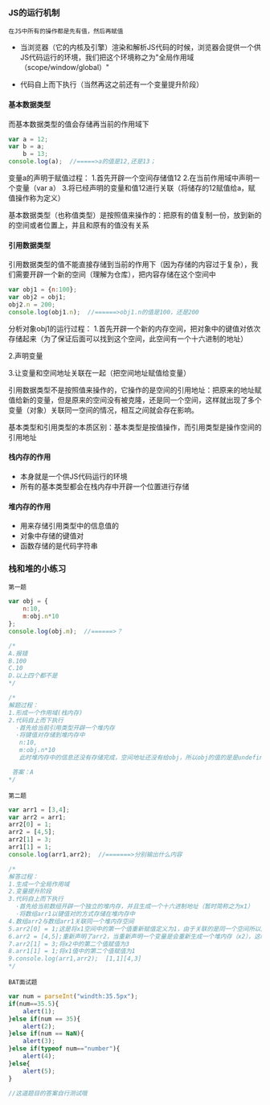 ### JS的运行机制

`在JS中所有的操作都是先有值，然后再赋值`

+ 当浏览器（它的内核及引擎）渲染和解析JS代码的时候，浏览器会提供一个供JS代码运行的环境，我们把这个环境称之为"全局作用域（scope/window/global）"

+ 代码自上而下执行（当然再这之前还有一个变量提升阶段）

#### 基本数据类型

而基本数据类型的值会存储再当前的作用域下
```javascript
var a = 12;
var b = a;
    b = 13;
console.log(a);  //=====>a的值是12,还是13；
```
变量a的声明于赋值过程：
1.首先开辟一个空间存储值12
2.在当前作用域中声明一个变量（var a）
3.将已经声明的变量和值12进行关联（将储存的12赋值给a，赋值操作称为定义）

基本数据类型（也称值类型）是按照值来操作的：把原有的值复制一份，放到新的的空间或者位置上，并且和原有的值没有关系

#### 引用数据类型
引用数据类型的值不能直接存储到当前的作用下（因为存储的内容过于复杂），我们需要开辟一个新的空间（理解为仓库），把内容存储在这个空间中
```javascript
var obj1 = {n:100};
var obj2 = obj1;
obj2.n = 200;
console.log(obj1.n);  //======>obj1.n的值是100，还是200
```
分析对象obj1的运行过程：
1.首先开辟一个新的内存空间，把对象中的键值对依次存储起来（为了保证后面可以找到这个空间，此空间有一个十六进制的地址）

2.声明变量

3.让变量和空间地址关联在一起（把空间地址赋值给变量）

引用数据类型不是按照值来操作的，它操作的是空间的引用地址：把原来的地址赋值给新的变量，但是原来的空间没有被克隆，还是同一个空间，这样就出现了多个变量（对象）关联同一空间的情况，相互之间就会存在影响。

基本类型和引用类型的本质区别：基本类型是按值操作，而引用类型是操作空间的引用地址

#### 栈内存的作用
- 本身就是一个供JS代码运行的环境
- 所有的基本类型都会在栈内存中开辟一个位置进行存储

#### 堆内存的作用
- 用来存储引用类型中的信息值的
- 对象中存储的键值对
- 函数存储的是代码字符串

### 栈和堆的小练习

`第一题`

```javascript
var obj = {
    n:10,
    m:obj.n*10
};
console.log(obj.m);  //======>？

/*
A.报错
B.100
C.10
D.以上四个都不是
*/

/*
解题过程：
1.形成一个作用域(栈内存)
2.代码自上而下执行
  ·首先给当前引用类型开辟一个堆内存
  ·将键值对存储到堆内存中
   n:10,
   m:obj.n*10
   此时堆内存中的信息还没有存储完成，空间地址还没有给obj，所以obj的值的是是undefined，所以在存储m:obj.n*10 = m:undefined.n*10

 答案：A  
*/
```
`第二题`

```javascript
var arr1 = [3,4];
var arr2 = arr1;
arr2[0] = 1;
arr2 = [4,5];
arr2[1] = 3;
arr1[1] = 1;
console.log(arr1,arr2);  //=======>分别输出什么内容

/*
解答过程：
1.生成一个全局作用域
2.变量提升阶段
3.代码自上而下执行
  ·首先给当前数组开辟一个独立的堆内存，并且生成一个十六进制地址（暂时简称之为x1）
  ·将数组arr1以键值对的方式存储在堆内存中
4.数组arr2与数组arr1关联同一个堆内存空间
5.arr2[0] = 1;这是将x1空间中的第一个值重新赋值定义为1，由于关联的是同一个空间所以同时也影响了arr1的值
6.arr2 = [4,5];重新声明了arr2，当重新声明一个变量是会重新生成一个堆内存（x2），这时arr2和arr1不再是关联同一个堆内存空间了
7.arr2[1] = 3;将x2中的第二个值赋值为3
8.arr1[1] = 1;将x1值中的第二个值赋值为1
9.console.log(arr1,arr2);  [1,1][4,3]
*/
```
`BAT面试题`

```javascript
var num = parseInt("windth:35.5px");
if(num==35.5){
    alert(1);
}else if(num == 35){
    alert(2);     
}else if(num == NaN){
    alert(3);
}else if(typeof num=="number"){
    alert(4);    
}else{
    alert(5);
}

//这道题目的答案自行测试哦
```